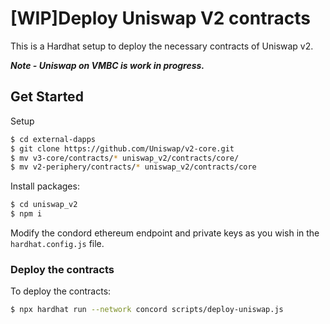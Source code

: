 # [WIP]Deploy Uniswap V2 contracts

This is a Hardhat setup to deploy the necessary contracts of Uniswap v2.

***Note - Uniswap on VMBC is work in progress.***

## Get Started

Setup

```bash
$ cd external-dapps
$ git clone https://github.com/Uniswap/v2-core.git
$ mv v3-core/contracts/* uniswap_v2/contracts/core/
$ mv v2-periphery/contracts/* uniswap_v2/contracts/core
```

Install packages:

```bash
$ cd uniswap_v2
$ npm i
```

Modify the condord ethereum endpoint and private keys as you wish in the `hardhat.config.js` file.

### Deploy the contracts

To deploy the contracts:

```bash
$ npx hardhat run --network concord scripts/deploy-uniswap.js
```